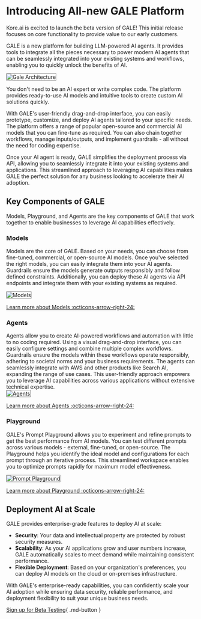 # Introducing All-new GALE Platform

Kore.ai is excited to launch the beta version of GALE! This initial release focuses on core functionality to provide value to our early customers.

GALE is a new platform for building LLM-powered AI agents. It provides tools to integrate all the pieces necessary to power modern AI agents that can be seamlessly integrated into your existing systems and workflows, enabling you to quickly unlock the benefits of AI.

<img src="../images/gale-arch.png" alt="Gale Architecture" title="Gale Architecture" style="border: 1px solid gray; zoom:100%;">

You don't need to be an AI expert or write complex code. The platform provides ready-to-use AI models and intuitive tools to create custom AI solutions quickly.

With GALE's user-friendly drag-and-drop interface, you can easily prototype, customize, and deploy AI agents tailored to your specific needs. The platform offers a range of popular open-source and commercial AI models that you can fine-tune as required. You can also chain together workflows, manage inputs/outputs, and implement guardrails - all without the need for coding expertise.

Once your AI agent is ready, GALE simplifies the deployment process via API, allowing you to seamlessly integrate it into your existing systems and applications. This streamlined approach to leveraging AI capabilities makes GALE the perfect solution for any business looking to accelerate their AI adoption.

## Key Components of GALE

Models, Playground, and Agents are the key components of GALE that work together to enable businesses to leverage AI capabilities effectively.

### Models

Models are the core of GALE. Based on your needs, you can choose from fine-tuned, commercial, or open-source AI models. Once you've selected the right models, you can easily integrate them into your AI agents. Guardrails ensure the models generate outputs responsibly and follow defined constraints. Additionally, you can deploy these AI agents via API endpoints and integrate them with your existing systems as required. 

<img src="../images/gale-componenets.png" alt="Models" title="Models" style="border: 1px solid gray; zoom:100%;">

[Learn more about Models :octicons-arrow-right-24:](../models/overview.md)

### Agents

Agents allow you to create AI-powered workflows and automation with little to no coding required. Using a visual drag-and-drop interface, you can easily configure settings and combine multiple complex workflows. Guardrails ensure the models within these workflows operate responsibly, adhering to societal norms and your business requirements. The agents can seamlessly integrate with AWS and other products like Search AI, expanding the range of use cases. This user-friendly approach empowers you to leverage AI capabilities across various applications without extensive technical expertise.  
<img src="../images/agents.png" alt="Agents" title="Agents" style="border: 1px solid gray; zoom:100%;">

[Learn more about Agents :octicons-arrow-right-24:](../agents/overview.md)

### Playground

GALE's Prompt Playground allows you to experiment and refine prompts to get the best performance from AI models. You can test different prompts across various models - external, fine-tuned, or open-source. The Playground helps you identify the ideal model and configurations for each prompt through an iterative process. This streamlined workspace enables you to optimize prompts rapidly for maximum model effectiveness.  

<img src="../images/playground.png" alt="Prompt Playground" title="Prompt Playground" style="border: 1px solid gray; zoom:100%;">

[Learn more about Playground :octicons-arrow-right-24:](../playground/overview.md)

## Deployment AI at Scale

GALE provides enterprise-grade features to deploy AI at scale:

* **Security**: Your data and intellectual property are protected by robust security measures.
* **Scalability**: As your AI applications grow and user numbers increase, GALE automatically scales to meet demand while maintaining consistent performance.
* **Flexible Deployment**: Based on your organization's preferences, you can deploy AI models on the cloud or on-premises infrastructure.

With GALE's enterprise-ready capabilities, you can confidently scale your AI adoption while ensuring data security, reliable performance, and deployment flexibility to suit your unique business needs.

 [Sign up for Beta Testing](https://info.kore.ai/gale-beta-signup){ .md-button }  





